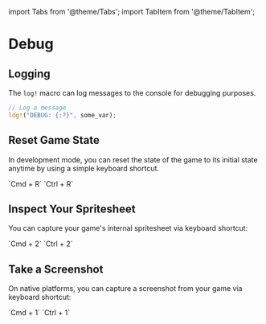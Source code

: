 import Tabs from '@theme/Tabs';
import TabItem from '@theme/TabItem';

# Debug

## Logging

The `log!` macro can log messages to the console for debugging purposes.

```rust
// Log a message
log!("DEBUG: {:?}", some_var);
```

## Reset Game State

In development mode, you can reset the state of the game to its initial state anytime by using a simple keyboard shortcut.

<Tabs>
    <TabItem value="macos_linux" label="MacOS / Linux" default>
    `Cmd + R`
    </TabItem>
    <TabItem value="windows" label="Windows" default>
    `Ctrl + R`
    </TabItem>
</Tabs>

## Inspect Your Spritesheet

You can capture your game's internal spritesheet via keyboard shortcut:

<Tabs>
    <TabItem value="macos_linux" label="MacOS / Linux" default>
    `Cmd + 2`
    </TabItem>
    <TabItem value="windows" label="Windows" default>
    `Ctrl + 2`
    </TabItem>
</Tabs>

## Take a Screenshot

On native platforms, you can capture a screenshot from your game via keyboard shortcut:

<Tabs>
    <TabItem value="macos_linux" label="MacOS / Linux" default>
    `Cmd + 1`
    </TabItem>
    <TabItem value="windows" label="Windows" default>
    `Ctrl + 1`
    </TabItem>
</Tabs>